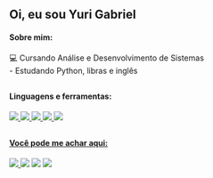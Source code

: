 ## Oi, eu sou Yuri Gabriel

#### Sobre mim:
<p>
 💻 Cursando Análise e Desenvolvimento de Sistemas <br>
 - Estudando Python, libras e inglês
</p>

## 

#### Linguagens e ferramentas:
<p>
 <a href="https://developer.mozilla.org/pt-BR/docs/Web/JavaScript" target="_blank"><img src="https://img.icons8.com/color/40/000000/javascript--v2.png" target="_blank"/>
 <a href="https://www.python.org/doc/versions/" target="_blank"><img src="https://img.icons8.com/color/40/undefined/python--v1.png"/>
 <a href="https://git-scm.com/docs/git/pt_BR" target="_blank"><img src="https://img.icons8.com/color/40/000000/git.png" target="_blank"/>
 <a href="https://www.adobe.com/pt/products/photoshop.html"><img src="https://img.icons8.com/fluency/48/undefined/adobe-photoshop.png"/>
 <a href="https://www.blackmagicdesign.com/br/products/davinciresolve"><img src="https://img.icons8.com/color/50/000000/davinci-resolve.png"/>
</p>
  
## 
 
#### Você pode me achar aqui:
<p>
 <a href="https://www.instagram.com/yuri.gabriel25/" target="_blank"/><img src="https://img.icons8.com/fluency/40/undefined/instagram-new.png"/>
 <a href="https://twitter.com/yuri_gabriel25" target="_blank"><img src="https://img.icons8.com/fluency/40/000000/twitter.png" target="_blank"/></a>
 <a href="https://www.linkedin.com/in/yuri-gabriel-8a99a8232/" target="_blank"><img src="https://img.icons8.com/color/40/000000/linkedin-circled--v5.png"    target="_blank"/></a>
 <a href="mailto:yurigabriel1995@outlook.com?"/a><img src="https://img.icons8.com/fluency/40/undefined/email-open.png"/>
</p>
